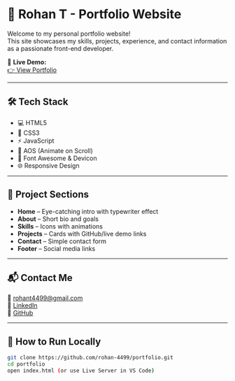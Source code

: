 # 💼 Rohan T - Portfolio Website

Welcome to my personal portfolio website!  
This site showcases my skills, projects, experience, and contact information as a passionate front-end developer.

🚀 **Live Demo:**  
[👉 View Portfolio](https://rohan-4499.github.io/portfolio/)

---

## 🛠️ Tech Stack

- 💻 HTML5  
- 🎨 CSS3  
- ⚡ JavaScript  
- 🧩 AOS (Animate on Scroll)  
- 🎯 Font Awesome & Devicon  
- 🌐 Responsive Design

---

## 📁 Project Sections

- **Home** – Eye-catching intro with typewriter effect  
- **About** – Short bio and goals  
- **Skills** – Icons with animations  
- **Projects** – Cards with GitHub/live demo links  
- **Contact** – Simple contact form  
- **Footer** – Social media links

---

## 📬 Contact Me

📧 rohant4499@gmail.com  
🔗 [LinkedIn](https://www.linkedin.com/in/rohant4499)  
🐙 [GitHub](https://github.com/rohan-4499)

---

## 📌 How to Run Locally

```bash
git clone https://github.com/rohan-4499/portfolio.git
cd portfolio
open index.html (or use Live Server in VS Code)

